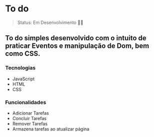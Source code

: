 # To do
> Status: Em Desenvolvimento 👨‍💻


## To do simples desenvolvido com o intuito de praticar Eventos e manipulação de Dom, bem como CSS.


### Tecnologias

+ JavaScript
+ HTML
+ CSS

### Funcionalidades

* Adicionar Tarefas
* Concluir Tarefas
* Remover Tarefas
* Armazena tarefas ao atualizar página




